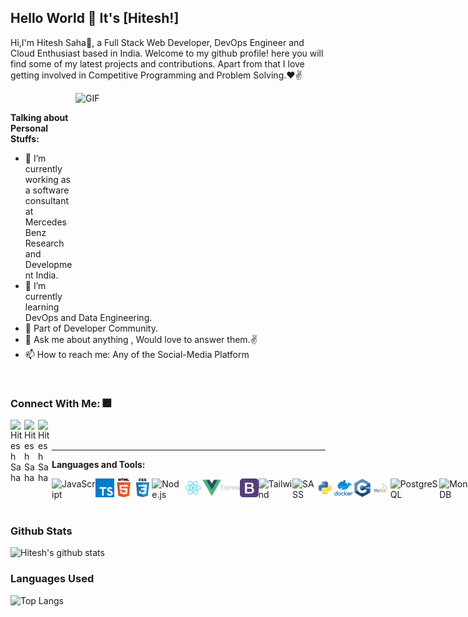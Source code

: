 ## Hello World 👋 It's [Hitesh!]

Hi,I'm Hitesh Saha🙌, a Full Stack Web Developer, DevOps Engineer and Cloud Enthusiast based in India. Welcome to my github profile! here you will find some of my latest projects and contributions. Apart from that I love getting involved in Competitive Programming and Problem Solving.❤✌


<img align="right" alt="GIF" src="https://media.giphy.com/media/USV0ym3bVWQJJmNu3N/giphy.gif" height="350px" width="400px"/>

<br /> 

**Talking about Personal Stuffs:**

- 🔭 I’m currently working as a software consultant at Mercedes Benz Research and Development India.
- 🌱 I’m currently learning DevOps and Data Engineering.
- 👯 Part of Developer Community.
- 💬 Ask me about anything , Would love to answer them.✌
- 📫 How to reach me: Any of the Social-Media Platform 


<br />


### Connect With Me: 🎆

<a href="mailto:hiteshsaha52@gmail.com">
<img align="left" alt="Hitesh Saha" width="22px" src="https://cdn.jsdelivr.net/npm/simple-icons@v3/icons/gmail.svg" />
</a>
<a href="https://www.instagram.com/storm_charger_03/">
<img align="left" alt="Hitesh Saha" width="22px" src="https://cdn.jsdelivr.net/npm/simple-icons@v3/icons/instagram.svg" />
</a>
<a href="https://www.linkedin.com/in/hitesh-saha-5401671b3/">
<img align="left" alt="Hitesh Saha" width="22px" src="https://cdn.jsdelivr.net/npm/simple-icons@v3/icons/linkedin.svg" />
</a>

<br />

<br />

---


**Languages and Tools:**

<div style="display:flex; flex-direction: row">
<img src="https://camo.githubusercontent.com/f40094060aeb428f6c2b3e5bb27fb0f551d83c2620ac92039453daa60f3e7253/68747470733a2f2f696d672e736869656c64732e696f2f62616467652f2d4a6176615363726970742d4637444631453f7374796c653d666c6174266c6f676f3d6a617661736372697074266c6f676f436f6c6f723d626c61636b" alt="JavaScript" data-canonical-src="https://img.shields.io/badge/-JavaScript-F7DF1E?style=flat&amp;logo=javascript&amp;logoColor=black" style="max-width: 100%;">
<img height="30" src="https://raw.githubusercontent.com/github/explore/80688e429a7d4ef2fca1e82350fe8e3517d3494d/topics/typescript/typescript.png">
<img height="30" src="https://raw.githubusercontent.com/github/explore/80688e429a7d4ef2fca1e82350fe8e3517d3494d/topics/html/html.png">
<img height="30" src="https://raw.githubusercontent.com/github/explore/80688e429a7d4ef2fca1e82350fe8e3517d3494d/topics/css/css.png">
<img src="https://camo.githubusercontent.com/e75084b869bd3cf9b88d2404af937062c30fc02b43b89b520046192bfc73f8b9/68747470733a2f2f696d672e736869656c64732e696f2f62616467652f2d4e6f64652e6a732d3433383533443f7374796c653d666c6174266c6f676f3d6e6f64652e6a73266c6f676f436f6c6f723d7768697465" alt="Node.js" data-canonical-src="https://img.shields.io/badge/-Node.js-43853D?style=flat&amp;logo=node.js&amp;logoColor=white" style="max-width: 100%;">
<img height="30" src="https://raw.githubusercontent.com/github/explore/80688e429a7d4ef2fca1e82350fe8e3517d3494d/topics/react/react.png">
<img height="30" src="https://raw.githubusercontent.com/github/explore/80688e429a7d4ef2fca1e82350fe8e3517d3494d/topics/vue/vue.png">
<img height="30" src="https://raw.githubusercontent.com/github/explore/80688e429a7d4ef2fca1e82350fe8e3517d3494d/topics/express/express.png">
<img height="30" src="https://raw.githubusercontent.com/github/explore/80688e429a7d4ef2fca1e82350fe8e3517d3494d/topics/bootstrap/bootstrap.png">
<img src="https://camo.githubusercontent.com/c2a208b8df141c92cfebd01303db961738d3ed9fea39a0b4a5a30fbed2df19c6/68747470733a2f2f696d672e736869656c64732e696f2f62616467652f2d5461696c77696e645f4353532d3338423241433f7374796c653d666c6174266c6f676f3d7461696c77696e642d637373266c6f676f436f6c6f723d7768697465" alt="Tailwind" data-canonical-src="https://img.shields.io/badge/-Tailwind_CSS-38B2AC?style=flat&amp;logo=tailwind-css&amp;logoColor=white" style="max-width: 100%;">
<img src="https://camo.githubusercontent.com/f6e78b5a0f1379269c4932709670176050998408d3e3a0dc8ca17bbfa5ccd87d/68747470733a2f2f696d672e736869656c64732e696f2f62616467652f2d534153532d4343363639393f7374796c653d666c6174266c6f676f3d73617373266c6f676f436f6c6f723d7768697465" alt="SASS" data-canonical-src="https://img.shields.io/badge/-SASS-CC6699?style=flat&amp;logo=sass&amp;logoColor=white" style="max-width: 100%;">
<img height="30" src="https://raw.githubusercontent.com/github/explore/80688e429a7d4ef2fca1e82350fe8e3517d3494d/topics/python/python.png">
<img height="30" src="https://raw.githubusercontent.com/github/explore/80688e429a7d4ef2fca1e82350fe8e3517d3494d/topics/docker/docker.png">
<img height="30" src="https://raw.githubusercontent.com/github/explore/80688e429a7d4ef2fca1e82350fe8e3517d3494d/topics/cpp/cpp.png">
<img height="30" src="https://raw.githubusercontent.com/github/explore/80688e429a7d4ef2fca1e82350fe8e3517d3494d/topics/mysql/mysql.png">
<img src="https://camo.githubusercontent.com/65cd2f29e951f21fb018333dd434bf0691f415bf88e485875ce7728247a1eea7/68747470733a2f2f696d672e736869656c64732e696f2f62616467652f506f737467726553514c2d3331363139323f7374796c653d666c6174266c6f676f3d706f737467726573716c266c6f676f436f6c6f723d7768697465" alt="PostgreSQL" data-canonical-src="https://img.shields.io/badge/PostgreSQL-316192?style=flat&amp;logo=postgresql&amp;logoColor=white" style="max-width: 100%;">
<img src="https://camo.githubusercontent.com/8cfae7e2c159b17755f501b47d957c2d3cd39b78c555c0da1a201426629f9b3c/68747470733a2f2f696d672e736869656c64732e696f2f62616467652f4d6f6e676f5f44422d3437413234383f7374796c653d666c6174266c6f676f3d4d6f6e676f4442266c6f676f436f6c6f723d7768697465" alt="MongoDB" data-canonical-src="https://img.shields.io/badge/Mongo_DB-47A248?style=flat&amp;logo=MongoDB&amp;logoColor=white" style="max-width: 100%;">
<img height="30" src="https://raw.githubusercontent.com/github/explore/80688e429a7d4ef2fca1e82350fe8e3517d3494d/topics/terminal/terminal.png">
<img src="https://camo.githubusercontent.com/cba48f71e321dcbdb37d5ae983dffd632e6a329f1b0bd64e6c154b877a17d121/68747470733a2f2f696d672e736869656c64732e696f2f62616467652f4749542d4534344333303f7374796c653d666c6174266c6f676f3d676974266c6f676f436f6c6f723d7768697465" alt="GIT" data-canonical-src="https://img.shields.io/badge/GIT-E44C30?style=flat&amp;logo=git&amp;logoColor=white" style="max-width: 100%;">
<img src="https://camo.githubusercontent.com/19d8e26bc1c52383411cc099f6c167fd48a045904f9105e08a9e408320986381/68747470733a2f2f696d672e736869656c64732e696f2f62616467652f4769744875622d3130303030303f7374796c653d666c6174266c6f676f3d676974687562266c6f676f436f6c6f723d7768697465" alt="Github" data-canonical-src="https://img.shields.io/badge/GitHub-100000?style=flat&amp;logo=github&amp;logoColor=white" style="max-width: 100%;">
<img height="30" src="https://raw.githubusercontent.com/github/explore/80688e429a7d4ef2fca1e82350fe8e3517d3494d/topics/visual-studio-code/visual-studio-code.png">
<img src="https://camo.githubusercontent.com/3c91f541377292e939ee528e1d00bf150d64790105108c0f21171de5ef02344c/68747470733a2f2f696d672e736869656c64732e696f2f62616467652f4c696e75782d4643433632343f7374796c653d666c6174266c6f676f3d6c696e7578266c6f676f436f6c6f723d626c61636b" alt="Linux" data-canonical-src="https://img.shields.io/badge/Linux-FCC624?style=flat&amp;logo=linux&amp;logoColor=black" style="max-width: 100%;">


</div>

<br />

### Github Stats

![Hitesh's github stats](https://github-readme-stats.vercel.app/api?username=Hitesh-Saha&show_icons=true&hide_border=true)

### Languages Used

![Top Langs](https://github-readme-stats.vercel.app/api/top-langs/?username=Hitesh-Saha&layout=compact&theme=dark)



